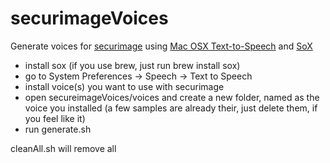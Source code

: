securimageVoices
================

Generate voices for [securimage](https://github.com/dapphp/securimage) using [Mac OSX Text-to-Speech](http://developer.apple.com/library/mac/#documentation/Darwin/Reference/ManPages/man1/say.1.html) and [SoX](http://sox.sourceforge.net/)

* install sox (if you use brew, just run brew install sox)
* go to System Preferences -> Speech -> Text to Speech
* install voice(s) you want to use with securimage
* open secureimageVoices/voices and create a new folder, named as the voice you installed (a few samples are already their, just delete them, if you feel like it)
* run generate.sh

cleanAll.sh will remove all
